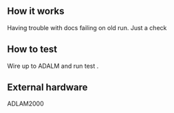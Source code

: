 <!---

This file is used to generate your project datasheet. Please fill in the information below and delete any unused
sections.

You can also include images in this folder and reference them in the markdown. Each image must be less than
512 kb in size, and the combined size of all images must be less than 1 MB.
-->

## How it works
Having trouble with docs failing on old run.  Just a check

## How to test

Wire up to ADALM and run test .

## External hardware
ADLAM2000
